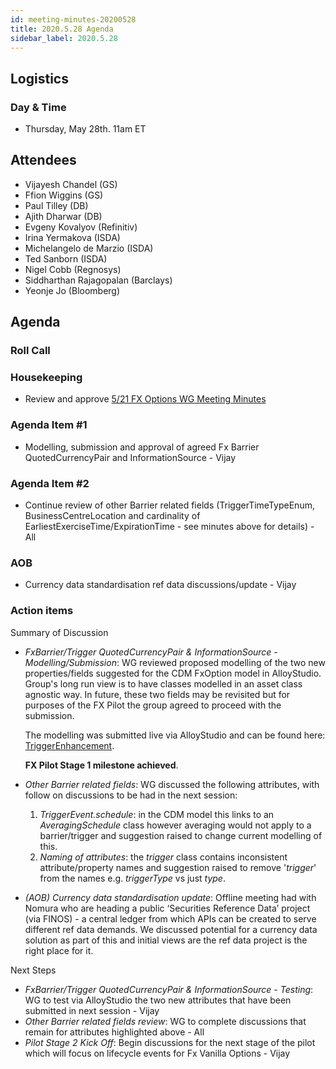 ```yaml
---
id: meeting-minutes-20200528
title: 2020.5.28 Agenda
sidebar_label: 2020.5.28
---
```


## Logistics 
### Day & Time
* Thursday, May 28th. 11am ET

## Attendees
* Vijayesh Chandel (GS)
* Ffion Wiggins (GS)
* Paul Tilley (DB)
* Ajith Dharwar (DB)
* Evgeny Kovalyov (Refinitiv)
* Irina Yermakova (ISDA)
* Michelangelo de Marzio (ISDA)
* Ted Sanborn (ISDA)
* Nigel Cobb (Regnosys)
* Siddharthan Rajagopalan (Barclays)
* Yeonje Jo (Bloomberg)

## Agenda

### Roll Call

### Housekeeping
* Review and approve [5/21 FX Options WG Meeting Minutes](https://github.com/finos/alloy/blob/master/meeting-minutes/fx-options-wg/2020.5.21-fx-options-wg-meeting.md)

### Agenda Item #1 
* Modelling, submission and approval of agreed Fx Barrier QuotedCurrencyPair and InformationSource - Vijay

### Agenda Item #2
* Continue review of other Barrier related fields (TriggerTimeTypeEnum, BusinessCentreLocation and cardinality of EarliestExerciseTime/ExpirationTime - see minutes above for details) - All

### AOB
* Currency data standardisation ref data discussions/update - Vijay

### Action items
Summary of Discussion

* *FxBarrier/Trigger QuotedCurrencyPair & InformationSource - Modelling/Submission*: WG reviewed proposed modelling of the two new properties/fields suggested for the CDM FxOption model in AlloyStudio. Group's long run view is to have classes modelled in an asset class agnostic way. In future, these two fields may be revisited but for purposes of the FX Pilot the group agreed to proceed with the submission. 

  The modelling was submitted live via AlloyStudio and can be found here: [TriggerEnhancement](https://alloy.finos.org/studio/review/UAT-34/38). 
  
  **FX Pilot Stage 1 milestone achieved**.

* *Other Barrier related fields*: WG discussed the following attributes, with follow on discussions to be had in the next session:
  1. *TriggerEvent.schedule*: in the CDM model this links to an *AveragingSchedule* class however averaging would not apply to a barrier/trigger and suggestion raised to change current modelling of this.
  2. *Naming of attributes*: the *trigger* class contains inconsistent attribute/property names and suggestion raised to remove '*trigger*' from the names e.g. *triggerType* vs just *type*.

* *(AOB) Currency data standardisation update*: Offline meeting had with Nomura who are heading a public ‘Securities Reference Data’ project (via FINOS) - a central ledger from which APIs can be created to serve different ref data demands. We discussed potential for a currency data solution as part of this and initial views are the ref data project is the right place for it.

Next Steps
* *FxBarrier/Trigger QuotedCurrencyPair & InformationSource - Testing*: WG to test via AlloyStudio the two new attributes that have been submitted in next session - Vijay
* *Other Barrier related fields review*: WG to complete discussions that remain for attributes highlighted above - All
* *Pilot Stage 2 Kick Off*: Begin discussions for the next stage of the pilot which will focus on lifecycle events for Fx Vanilla Options - Vijay
